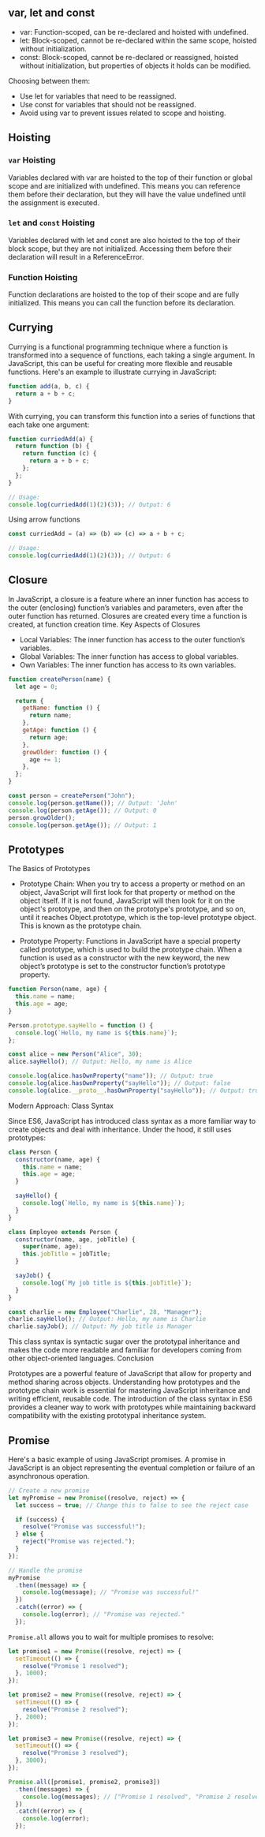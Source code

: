 ## var, let and const

- var: Function-scoped, can be re-declared and hoisted with undefined.
- let: Block-scoped, cannot be re-declared within the same scope, hoisted without initialization.
- const: Block-scoped, cannot be re-declared or reassigned, hoisted without initialization, but properties of objects it holds can be modified.

Choosing between them:

- Use let for variables that need to be reassigned.
- Use const for variables that should not be reassigned.
- Avoid using var to prevent issues related to scope and hoisting.

## Hoisting

### `var` Hoisting

Variables declared with var are hoisted to the top of their function or global scope and are initialized with undefined. This means you can reference them before their declaration, but they will have the value undefined until the assignment is executed.

### `let` and `const` Hoisting

Variables declared with let and const are also hoisted to the top of their block scope, but they are not initialized. Accessing them before their declaration will result in a ReferenceError.

### Function Hoisting

Function declarations are hoisted to the top of their scope and are fully initialized. This means you can call the function before its declaration.

## Currying

Currying is a functional programming technique where a function is transformed into a sequence of functions, each taking a single argument. In JavaScript, this can be useful for creating more flexible and reusable functions. Here's an example to illustrate currying in JavaScript:

```js
function add(a, b, c) {
  return a + b + c;
}
```

With currying, you can transform this function into a series of functions that each take one argument:

```js
function curriedAdd(a) {
  return function (b) {
    return function (c) {
      return a + b + c;
    };
  };
}

// Usage:
console.log(curriedAdd(1)(2)(3)); // Output: 6
```

Using arrow functions

```js
const curriedAdd = (a) => (b) => (c) => a + b + c;

// Usage:
console.log(curriedAdd(1)(2)(3)); // Output: 6
```

## Closure

In JavaScript, a closure is a feature where an inner function has access to the outer (enclosing) function’s variables and parameters, even after the outer function has returned. Closures are created every time a function is created, at function creation time.
Key Aspects of Closures

- Local Variables: The inner function has access to the outer function’s variables.
- Global Variables: The inner function has access to global variables.
- Own Variables: The inner function has access to its own variables.

```js
function createPerson(name) {
  let age = 0;

  return {
    getName: function () {
      return name;
    },
    getAge: function () {
      return age;
    },
    growOlder: function () {
      age += 1;
    },
  };
}

const person = createPerson("John");
console.log(person.getName()); // Output: 'John'
console.log(person.getAge()); // Output: 0
person.growOlder();
console.log(person.getAge()); // Output: 1
```

## Prototypes

The Basics of Prototypes

- Prototype Chain: When you try to access a property or method on an object, JavaScript will first look for that property or method on the object itself. If it is not found, JavaScript will then look for it on the object's prototype, and then on the prototype's prototype, and so on, until it reaches Object.prototype, which is the top-level prototype object. This is known as the prototype chain.

- Prototype Property: Functions in JavaScript have a special property called prototype, which is used to build the prototype chain. When a function is used as a constructor with the new keyword, the new object’s prototype is set to the constructor function’s prototype property.

```js
function Person(name, age) {
  this.name = name;
  this.age = age;
}

Person.prototype.sayHello = function () {
  console.log(`Hello, my name is ${this.name}`);
};

const alice = new Person("Alice", 30);
alice.sayHello(); // Output: Hello, my name is Alice

console.log(alice.hasOwnProperty("name")); // Output: true
console.log(alice.hasOwnProperty("sayHello")); // Output: false
console.log(alice.__proto__.hasOwnProperty("sayHello")); // Output: true
```

Modern Approach: Class Syntax

Since ES6, JavaScript has introduced class syntax as a more familiar way to create objects and deal with inheritance. Under the hood, it still uses prototypes:

```js
class Person {
  constructor(name, age) {
    this.name = name;
    this.age = age;
  }

  sayHello() {
    console.log(`Hello, my name is ${this.name}`);
  }
}

class Employee extends Person {
  constructor(name, age, jobTitle) {
    super(name, age);
    this.jobTitle = jobTitle;
  }

  sayJob() {
    console.log(`My job title is ${this.jobTitle}`);
  }
}

const charlie = new Employee("Charlie", 28, "Manager");
charlie.sayHello(); // Output: Hello, my name is Charlie
charlie.sayJob(); // Output: My job title is Manager
```

This class syntax is syntactic sugar over the prototypal inheritance and makes the code more readable and familiar for developers coming from other object-oriented languages.
Conclusion

Prototypes are a powerful feature of JavaScript that allow for property and method sharing across objects. Understanding how prototypes and the prototype chain work is essential for mastering JavaScript inheritance and writing efficient, reusable code. The introduction of the class syntax in ES6 provides a cleaner way to work with prototypes while maintaining backward compatibility with the existing prototypal inheritance system.

## Promise

Here's a basic example of using JavaScript promises. A promise in JavaScript is an object representing the eventual completion or failure of an asynchronous operation.

```js
// Create a new promise
let myPromise = new Promise((resolve, reject) => {
  let success = true; // Change this to false to see the reject case

  if (success) {
    resolve("Promise was successful!");
  } else {
    reject("Promise was rejected.");
  }
});

// Handle the promise
myPromise
  .then((message) => {
    console.log(message); // "Promise was successful!"
  })
  .catch((error) => {
    console.log(error); // "Promise was rejected."
  });
```

`Promise.all` allows you to wait for multiple promises to resolve:

```js
let promise1 = new Promise((resolve, reject) => {
  setTimeout(() => {
    resolve("Promise 1 resolved");
  }, 1000);
});

let promise2 = new Promise((resolve, reject) => {
  setTimeout(() => {
    resolve("Promise 2 resolved");
  }, 2000);
});

let promise3 = new Promise((resolve, reject) => {
  setTimeout(() => {
    resolve("Promise 3 resolved");
  }, 3000);
});

Promise.all([promise1, promise2, promise3])
  .then((messages) => {
    console.log(messages); // ["Promise 1 resolved", "Promise 2 resolved", "Promise 3 resolved"] after 3 seconds
  })
  .catch((error) => {
    console.log(error);
  });
```

